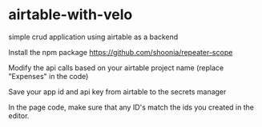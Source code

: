 # airtable-with-velo
simple crud application using airtable as a backend

Install the npm package https://github.com/shoonia/repeater-scope

Modify the api calls based on your airtable project name (replace "Expenses" in the code)

Save your app id and api key from airtable to the secrets manager

In the page code, make sure that any ID's match the ids you created in the editor.
